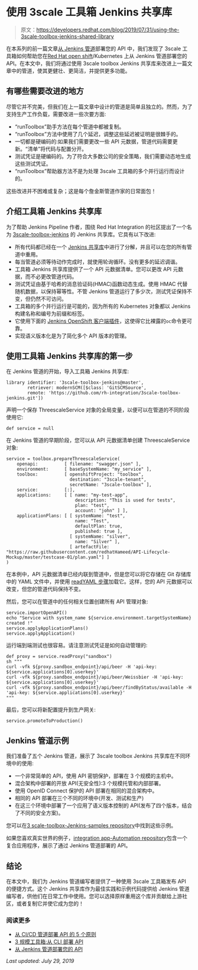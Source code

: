 # 使用 3scale 工具箱 Jenkins 共享库

> 原文：<https://developers.redhat.com/blog/2019/07/31/using-the-3scale-toolbox-jenkins-shared-library>

在本系列的前一篇文章[从 Jenkins 管道](https://developers.redhat.com/blog/?p=612387)部署您的 API 中，我们发现了 3scale 工具箱如何帮助您在[Red Hat open shift](http://developers.redhat.com/openshift/)/Kubernetes 上从 Jenkins 管道部署您的 API。在本文中，我们将通过使用 3scale toolbox Jenkins 共享库来改进上一篇文章中的管道，使其更健壮、更简洁，并提供更多功能。

## 有哪些需要改进的地方

尽管它并不完美，但我们在上一篇文章中设计的管道是简单且独立的。然而，为了支持生产工作负载，需要改进一些次要方面:

*   “runToolbox”助手方法在每个管道中都被复制。
*   “runToolbox”方法中使用了几个延迟，调整这些延迟被证明是很棘手的。
*   一切都是硬编码的:如果我们需要更改一些 API 元数据，管道代码需要更新。“清单”将代码与配置分开。
*   测试凭证是硬编码的。为了符合大多数公司的安全策略，我们需要动态地生成这些测试凭证。
*   “runToolbox”帮助器方法不是为处理 3scale 工具箱的多个并行运行而设计的。

这些改进并不困难或复杂；这是每个詹金斯管道作家的日常面包！

## 介绍工具箱 Jenkins 共享库

为了帮助 Jenkins Pipeline 作者，围绕 Red Hat Integration 的社区提出了一个名为 [3scale-toolbox-jenkins](https://github.com/rh-integration/3scale-toolbox-jenkins) 的 Jenkins 共享库。它具有以下改进:

*   所有代码都已经在一个 [Jenkins 共享库](https://jenkins.io/doc/book/pipeline/shared-libraries/)中进行了分解，并且可以在您的所有管道中重用。
*   每当管道必须等待动作完成时，就使用轮询循环。没有更多的延迟调谐。
*   工具箱 Jenkins 共享库提供了一个 API 元数据清单。您可以更改 API 元数据，而不必更改管道代码。
*   测试凭证由基于哈希的消息验证码(HMAC)函数动态生成。使用 HMAC 代替随机数据，以保持幂等性。不管 Jenkins 管道运行了多少次，测试凭证保持不变，但仍然不可访问。
*   工具箱的多个并行运行是可能的，因为所有的 Kubernetes 对象都以 Jenkins 构建名称和编号为前缀和标签。
*   它使用下面的 [Jenkins OpenShift 客户端插件](https://github.com/openshift/jenkins-client-plugin)，这使得它比裸露的`oc`命令更可靠。
*   实现语义版本化是为了简化多个 API 版本的管理。

## 使用工具箱 Jenkins 共享库的第一步

在 Jenkins 管道的开始，导入工具箱 Jenkins 共享库:

```
library identifier: '3scale-toolbox-jenkins@master',
        retriever: modernSCM([$class: 'GitSCMSource',
        remote: 'https://github.com/rh-integration/3scale-toolbox-jenkins.git'])
```

声明一个保存 ThreescaleService 对象的全局变量，以便可以在管道的不同阶段使用它:

```
def service = null
```

在 Jenkins 管道的早期阶段，您可以从 API 元数据清单创建 ThreescaleService 对象:

```
service = toolbox.prepareThreescaleService(
    openapi:          [ filename: "swagger.json" ],
    environment:      [ baseSystemName: "my_service" ],
    toolbox:          [ openshiftProject: "toolbox",
                        destination: "3scale-tenant",
                        secretName: "3scale-toolbox" ],
    service:          [:],
    applications:     [ [ name: "my-test-app", 
                          description: "This is used for tests", 
                          plan: "test", 
                          account: "john" ] ],
    applicationPlans: [ [ systemName: "test", 
                          name: "Test", 
                          defaultPlan: true, 
                          published: true ],
                        [ systemName: "silver",
                          name: "Silver" ],
                        [ artefactFile: "https://raw.githubusercontent.com/redhatHameed/API-Lifecycle-Mockup/master/testcase-01/plan.yaml"] ]
)
```

在本例中，API 元数据清单已经内联到管道中，但是您可以将它存储在 Git 存储库中的 YAML 文件中，并使用 [readYAML 步骤](https://jenkins.io/doc/pipeline/steps/pipeline-utility-steps/#readyaml-read-yaml-from-files-in-the-workspace-or-text)加载它。这样，您的 API 元数据可以改变，但您的管道代码保持不变。

然后，您可以在管道中的任何相关位置创建所有 API 管理对象:

```
service.importOpenAPI()
echo "Service with system_name ${service.environment.targetSystemName} created !"
service.applyApplicationPlans()
service.applyApplication()
```

运行端到端测试也很容易。请注意测试凭证是如何自动管理的:

```
def proxy = service.readProxy("sandbox")
sh """
curl -vfk ${proxy.sandbox_endpoint}/api/beer -H 'api-key: ${service.applications[0].userkey}'
curl -vfk ${proxy.sandbox_endpoint}/api/beer/Weissbier -H 'api-key: ${service.applications[0].userkey}'
curl -vfk ${proxy.sandbox_endpoint}/api/beer/findByStatus/available -H 'api-key: ${service.applications[0].userkey}'
"""
```

最后，您可以将新配置提升到生产网关:

```
service.promoteToProduction()
```

## Jenkins 管道示例

我们准备了五个 Jenkins 管道，展示了 3scale toolbox Jenkins 共享库在不同环境中的使用:

*   一个非常简单的 API，使用 API 密钥保护，部署在 3 个规模的主机中。
*   混合架构中部署的开放 API(无安全性):3 个规模托管和内部部署。
*   使用 OpenID Connect 保护的 API 部署在相同的混合架构中。
*   相同的 API 部署在三个不同的环境中(开发、测试和生产)
*   在这三个环境中部署了一个应用了语义版本控制的 API(发布了四个版本，结合了不同的安全方案)。

您可以在[3 scale-toolbox-Jenkins-samples repository](https://github.com/rh-integration/3scale-toolbox-jenkins-samples)中找到这些示例。

如果您喜欢真实世界的例子，[integration app-Automation repository](https://github.com/rh-integration/IntegrationApp-Automation)包含一个复合应用程序，展示了通过 Jenkins 管道部署的 API。

## 结论

在本文中，我们为 Jenkins 管道编写者提供了一种使用 3scale 工具箱发布 API 的便捷方式。这个 Jenkins 共享库作为最佳实践和示例代码提供给 Jenkins 管道编写者，供他们在日常工作中使用。您可以选择原样重用这个库并贡献给上游社区，或者复制它并使它成为您的！

### 阅读更多

*   [从 CI/CD 管道部署 API 的 5 个原则](https://developers.redhat.com/blog/?p=608917)
*   [3 规模工具箱:从 CLI 部署 API](https://developers.redhat.com/blog/?p=611307)
*   [从 Jenkins 管道部署您的 API](https://developers.redhat.com/blog/?p=612387)

*Last updated: July 29, 2019*